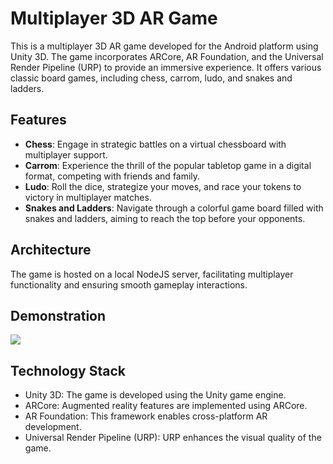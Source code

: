 # Multiplayer 3D AR Game 

This is a  multiplayer 3D AR game developed for the Android platform using Unity 3D. The game incorporates ARCore, AR Foundation, and the Universal Render Pipeline (URP) to provide an immersive experience. It offers various classic board games, including chess, carrom, ludo, and snakes and ladders.

## Features

- **Chess**: Engage in strategic battles on a virtual chessboard with multiplayer support.
- **Carrom**: Experience the thrill of the popular tabletop game in a digital format, competing with friends and family.
- **Ludo**: Roll the dice, strategize your moves, and race your tokens to victory in multiplayer matches.
- **Snakes and Ladders**: Navigate through a colorful game board filled with snakes and ladders, aiming to reach the top before your opponents.

## Architecture

The game is hosted on a local NodeJS server, facilitating multiplayer functionality and ensuring smooth gameplay interactions.

## Demonstration
<image src="https://github.com/deecodess/GameAR/blob/main/Images/Real%20World%20(AR)/Real_5_Chess.jpg">

## Technology Stack

- Unity 3D: The game is developed using the Unity game engine.
- ARCore: Augmented reality features are implemented using ARCore.
- AR Foundation: This framework enables cross-platform AR development.
- Universal Render Pipeline (URP): URP enhances the visual quality of the game.

